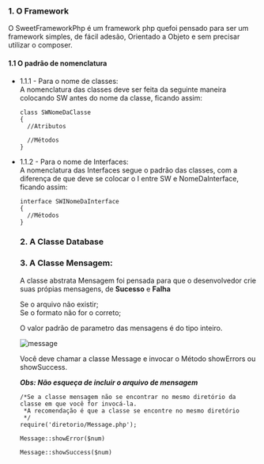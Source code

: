 <h3>1. O Framework </h3>

O SweetFrameworkPhp é um framework php quefoi pensado para ser um framework simples, de fácil adesão, Orientado a Objeto e sem precisar utilizar o composer.

<h4>1.1 O padrão de nomenclatura </h4>
<ul>
  <li>1.1.1 - Para o nome de classes: </li>
  A nomenclatura das classes deve ser feita da seguinte maneira colocando SW antes do nome da classe, ficando assim:
  
  ```
  class SWNomeDaClasse 
  { 
    //Atributos
    
    //Métodos
  }
  ```
  <li>1.1.2 - Para o nome de Interfaces: </li>
  A nomenclatura das Interfaces segue o padrão das classes, com a diferença de que deve se colocar o I entre SW e NomeDaInterface, ficando assim:
  
  ```
  interface SWINomeDaInterface 
  { 
    //Métodos
  }
  ```

  
<h3>2. A Classe Database </h3>

<h3>3. A Classe Mensagem: </h3>

A classe abstrata Mensagem foi pensada para que o desenvolvedor crie suas própias mensagens,
de **Sucesso** e **Falha**

Se o arquivo não existir; <br>
Se o formato não for o correto;

O valor padrão de parametro das mensagens é do tipo inteiro.

![message](https://user-images.githubusercontent.com/21208286/73621099-87822e00-4613-11ea-837c-97819f181c3e.jpg)

Você deve chamar a classe Message e invocar o Método showErrors ou showSuccess.

***Obs: Não esqueça de incluir o arquivo de mensagem***

```
/*Se a classe mensagem não se encontrar no mesmo diretório da classe em que você for invocá-la.
 *A recomendação é que a classe se encontre no mesmo diretório
 */
require('diretorio/Message.php'); 

Message::showError($num)  

Message::showSuccess($num)
```








